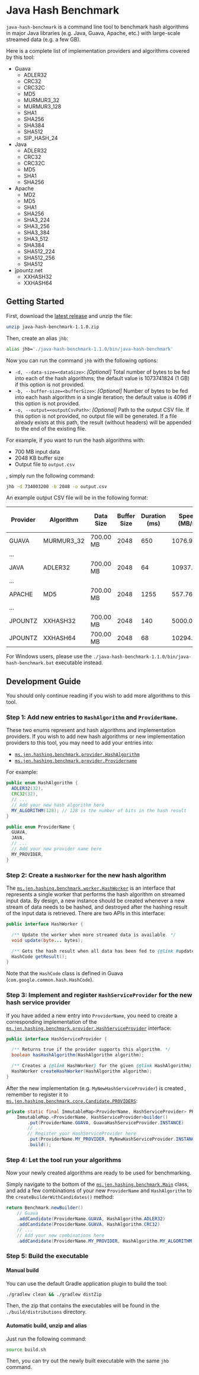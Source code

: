 # Java Hash Benchmark

`java-hash-benchmark` is a command line tool to benchmark hash algorithms in major Java libraries (e.g. Java, Guava, Apache, etc.) with large-scale streamed data (e.g. a few GB). 

Here is a complete list of implementation providers and algorithms covered by this tool:

* Guava
  * ADLER32
  * CRC32
  * CRC32C
  * MD5
  * MURMUR3_32
  * MURMUR3_128
  * SHA1
  * SHA256
  * SHA384
  * SHA512
  * SIP_HASH_24
* Java
  * ADLER32
  * CRC32
  * CRC32C
  * MD5
  * SHA1
  * SHA256
* Apache
  * MD2
  * MD5
  * SHA1
  * SHA256
  * SHA3_224
  * SHA3_256
  * SHA3_384
  * SHA3_512
  * SHA384
  * SHA512_224
  * SHA512_256
  * SHA512
* jpountz.net
  * XXHASH32
  * XXHASH64

## Getting Started

First, download the [latest release](https://share.jen.ms/java-hash-benchmark/java-hash-benchmark-1.1.0.zip) and unzip the file:

```bash
unzip java-hash-benchmark-1.1.0.zip
```

Then, create an alias `jhb`:

```bash
alias jhb='./java-hash-benchmark-1.1.0/bin/java-hash-benchmark'
```

Now you can run the command `jhb` with the following options:

* `-d, --data-size=<dataSize>`: *[Optional]* Total number of bytes to be fed into each of the hash algorithms; the default value is 1073741824 (1 GB) if this option is not provided.
* `-b, --buffer-size=<bufferSize>`: *[Optional]* Number of bytes to be fed into each hash algorithm in a single iteration; the default value is 4096 if this option is not provided.
* `-o, --output=<outputCsvPath>`: *[Optional]* Path to the output CSV file. If this option is not provided, no output file will be generated. If a file already exists at this path, the result (without headers) will be appended to the end of the existing file.

For example, if you want to run the hash algorithms with:

* 700 MB input data
* 2048 KB buffer size
* Output file to `output.csv`

, simply run the following command:

```bash
jhb -d 734003200 -b 2048 -o output.csv
```

An example output CSV file will be in the following format:

|Provider|Algorithm|Data Size|Buffer Size|Duration (ms)|Speed (MB/s)|Hash Size (bits)|Hash Result                     |
|--------|---------|---------|-----------|-------------|------------|----------------|--------------------------------|
|GUAVA   |MURMUR3_32|700.00 MB|2048       |650          |1076.923    |32              |923ddc22                        |
| ...
|JAVA    |ADLER32  |700.00 MB|2048       |64           |10937.500   |32              |01005e90                        |
| ...
|APACHE  |MD5      |700.00 MB|2048       |1255         |557.769     |128             |7fe5ca2a051d6dbb9ef191fbee0af98c|
| ...
|JPOUNTZ |XXHASH32 |700.00 MB|2048       |140          |5000.000    |32              |6b4d9737                        |
|JPOUNTZ |XXHASH64 |700.00 MB|2048       |68           |10294.118   |64              |0f1741b97779bd65                |

For Windows users, please use the `./java-hash-benchmark-1.1.0/bin/java-hash-benchmark.bat` executable instead.

## Development Guide

You should only continue reading if you wish to add more algorithms to this tool.

### Step 1: Add new entries to `HashAlgorithm` and `ProviderName`.

These two enums represent and hash algorithms and implementation providers. If you wish to add new hash algorithms or new implementation providers to this tool, you may need to add your entries into:

* [`ms.jen.hashing.benchmark.provider.HashAlgorithm`](https://sourcegraph.com/github.com/jenqh/java-hash-benchmark/-/blob/src/main/java/ms/jen/hashing/benchmark/provider/HashAlgorithm.java)
* [`ms.jen.hashing.benchmark.provider.Providername`](https://sourcegraph.com/github.com/jenqh/java-hash-benchmark/-/blob/src/main/java/ms/jen/hashing/benchmark/provider/ProviderName.java)

For example:

```java
public enum HashAlgorithm {
  ADLER32(32),
  CRC32(32),
  // ...
  // Add your new hash algorithm here
  MY_ALGORITHM(128); // 128 is the number of bits in the hash result
}
```

```java
public enum ProviderName {
  GUAVA,
  JAVA,
  // ...
  // Add your new provider name here
  MY_PROVIDER,
}
```

### Step 2: Create a `HashWorker` for the new hash algorithm

The [`ms.jen.hashing.benchmark.worker.HashWorker`](https://sourcegraph.com/github.com/jenqh/java-hash-benchmark/-/blob/src/main/java/ms/jen/hashing/benchmark/worker/HashWorker.java) is an interface that represents a single worker that performs the hash algorithm on streamed input data. By design, a new instance should be created whenever a new stream of data needs to be hashed, and destroyed after the hashing result of the input data is retrieved. There are two APIs in this interface:

```java
public interface HashWorker {

  /** Update the worker when more streamed data is available. */
  void update(byte... bytes);

  /** Gets the hash result when all data has been fed to {@link #update(byte...)}. */
  HashCode getResult();
}
```

Note that the `HashCode` class is defined in Guava (`com.google.common.hash.HashCode`).

### Step 3: Implement and register `HashServiceProvider` for the new hash service provider

If you have added a new entry into `ProviderName`, you need to create a corresponding implementation of the [`ms.jen.hashing.benchmark.provider.HashServiceProvider`](https://sourcegraph.com/github.com/jenqh/java-hash-benchmark/-/blob/src/main/java/ms/jen/hashing/benchmark/provider/HashServiceProvider.java) interface:

```java
public interface HashServiceProvider {

  /** Returns true if the provider supports this algorithm. */
  boolean hasHashAlgorithm(HashAlgorithm algorithm);

  /** Creates a {@link HashWorker} for the given {@link HashAlgorithm}. */
  HashWorker createHashWorker(HashAlgorithm algorithm);
}
```

After the new implementation (e.g. `MyNewHashServiceProvider`) is created , remember to register it to [`ms.jen.hashing.benchmark.core.Candidate.PROVIDERS`](https://sourcegraph.com/github.com/jenqh/java-hash-benchmark/-/blob/src/main/java/ms/jen/hashing/benchmark/core/Candidate.java):

```java
private static final ImmutableMap<ProviderName, HashServiceProvider> PROVIDERS = 
    ImmutableMap.<ProviderName, HashServiceProvider>builder()
        .put(ProviderName.GUAVA, GuavaHashServiceProvider.INSTANCE)
        // ...
        // Register your HashServiceProvider here
        .put(ProviderName.MY_PROVIDER, MyNewHashServiceProvider.INSTANCE)
        .build();
```

### Step 4: Let the tool run your algorithms

Now your newly created algorithms are ready to be used for benchmarking. 

Simply navigate to the bottom of the [`ms.jen.hashing.benchmark.Main`](https://sourcegraph.com/github.com/jenqh/java-hash-benchmark/-/blob/src/main/java/ms/jen/hashing/benchmark/Main.java) class, and add a few combinations of your new `ProviderName` and `HashAlgorithm` to the `createBuilderWithCandidates()` method:

```java
return Benchmark.newBuilder()
    // Guava
    .addCandidate(ProviderName.GUAVA, HashAlgorithm.ADLER32)
    .addCandidate(ProviderName.GUAVA, HashAlgorithm.CRC32)
    // ...
    // Add your new combinations here
    .addCandidate(ProviderName.MY_PROVIDER, HashAlgorithm.MY_ALGORITHM);
```

### Step 5: Build the executable

#### Manual build

You can use the default Gradle application plugin to build the tool:

```bash
./gradlew clean && ./gradlew distZip
```

Then, the zip that contains the executables will be found in the `./build/distributions` directory.

#### Automatic build, unzip and alias

Just run the following command:

```bash
source build.sh
```
Then, you can try out the newly built executable with the same `jhb` command.
